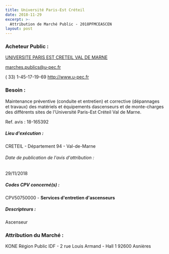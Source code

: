 ```yaml
---
title: Université Paris-Est Créteil
date: 2018-11-29
excerpt: >-
  Attribution de Marché Public - 2018PFMCEASCEN
layout: post
---
```


### Acheteur Public : 
<a href="/acheteur-132/siren-199411117"> UNIVERSITE PARIS EST CRETEIL VAL DE MARNE</a><br/>



marches.publics@u-pec.fr

( 33) 1-45-17-19-69
http://www.u-pec.fr
### Besoin :

Maintenance préventive (conduite et entretien) et corrective (dépannages et travaux) des matériels et équipements dascenseurs et de monte-charges des différents sites de l'Université Paris-Est Créteil Val de Marne.

Ref. avis : 18-165392


##### Lieu d'exécution :

CRETEIL - Département 94 - Val-de-Marne

###### Date de publication de l'avis d'attribution : 
29/11/2018

##### Codes CPV concerné(s) :
CPV50750000 - **Services d'entretien d'ascenseurs** <br/>

##### Descripteurs :
Ascenseur <br/>

### Attribution du Marché :
KONE Région Public IDF - 2 rue Louis Armand - Hall 1 92600 Asnières <br/>
